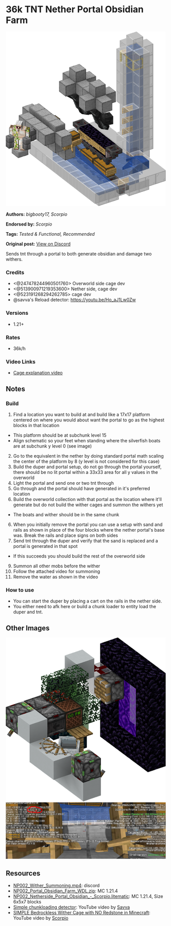 # 36k TNT Nether Portal Obsidian Farm
<img alt="image.png" src="images/image.png?raw=1">

**Authors:** *bigbooty17, Scorpio*

**Endorsed by:** *Scorpio*

**Tags:** *Tested & Functional, Recommended*

**Original post:** [View on Discord](https://discord.com/channels/913065809096638494/1392018576101216307)

Sends tnt through a portal to both generate obsidian and damage two withers.
### Credits
- <@247478244960501760> Overworld side cage dev
- <@513900971219353600> Nether side, cage dev
- <@523191268294262785> cage dev
- @savva's Reload detector: https://youtu.be/Ho_aJ1Lw0Zw
### Versions
- 1.21+
### Rates
- 36k/h
### Video Links
- [Cage explanation video](https://youtu.be/Cf1lBWqwzIo?si=9orbF832HY9-pzNC)

## Notes
### Build
1. Find a location you want to build at and build like a 17x17 platform centered on where you would about want the portal to go as the highest blocks in that location
  - This platform should be at subchunk level 15
  - Align schematic so your feet when standing where the silverfish boats are at subchunk y level 0 (see image)
2. Go to the equivalent in the nether by doing standard portal math scaling the center of the platform by 8 (y level is not considered for this case)
3. Build the duper and portal setup, do not go through the portal yourself, there should be no lit portal within a 33x33 area for all y values in the overworld
4. Light the portal and send one or two tnt through
4. Go through and the portal should have generated in it's preferred location
5. Build the overworld collection with that portal as the location where it'll generate but do not build the wither cages and summon the withers yet
  - The boats and wither should be in the same chunk
6. When you initially remove the portal you can use a setup with sand and rails as shown in place of the four blocks where the nether portal's base was. Break the rails and place signs on both sides
7. Send tnt through the duper and verify that the sand is replaced and a portal is generated in that spot
  - If this succeeds you should build the rest of the overworld side
9. Summon all other mobs before the wither
10. Follow the attached video for summoning
11. Remove the water as shown in the video
### How to use
- You can start the duper by placing a cart on the rails in the nether side.
- You either need to afk here or build a chunk loader to entity load the duper and tnt.

## Other Images
<img src="images/image_1.png?raw=1">

<img src="images/image_2.png?raw=1">

## Resources
- [NP002_Wither_Summoning.mp4](attachments/NP002_Wither_Summoning.mp4): discord
- [NP002_Portal_Obsidian_Farm_WDL.zip](attachments/NP002_Portal_Obsidian_Farm_WDL.zip): MC 1.21.4
- [NP002_Netherside_Portal_Obsidian_-_Scorpio.litematic](attachments/NP002_Netherside_Portal_Obsidian_-_Scorpio.litematic): MC 1.21.4, Size 6x5x7 blocks
- [Simple chunkloading detector](https://youtu.be/Ho_aJ1Lw0Zw): YouTube video by [Savva](https://www.youtube.com/@savva4424)
- [SIMPLE Bedrockless Wither Cage with NO Redstone in Minecraft](https://youtu.be/Cf1lBWqwzIo?si=9orbF832HY9-pzNC): YouTube video by [Scorpio](https://www.youtube.com/@Scorpio03)
